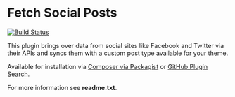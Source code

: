 Fetch Social Posts
===============================
[![Build Status](https://travis-ci.org/Seravo/wp-fetch-social-posts.svg?branch=master)](https://travis-ci.org/Seravo/wp-fetch-social-posts)

This plugin brings over data from social sites like Facebook and Twitter via
their APIs and syncs them with a custom post type available for your theme.

Available for installation via [Composer via Packagist](https://packagist.org/packages/seravo/wp-fetch-social-posts) or [GitHub Plugin Search](https://github.com/brainstormmedia/github-plugin-search).

For more information see **readme.txt**.